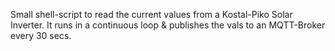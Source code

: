 Small shell-script to read the current values from a Kostal-Piko Solar Inverter.
It runs in a continuous loop & publishes the vals to an MQTT-Broker every 30 secs.
